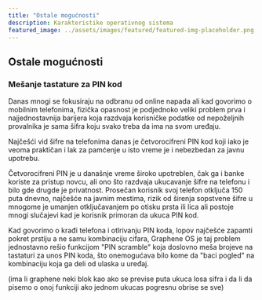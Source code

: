 ```yaml
---
title: "Ostale mogućnosti"
description: Karakteristike operativnog sistema
featured_image: ../assets/images/featured/featured-img-placeholder.png
---
```


## Ostale mogućnosti

### Mešanje tastature za PIN kod

Danas mnogi se fokusiraju na odbranu od online napada ali kad govorimo o mobilnim telefonima, fizička opasnost je podjednoko veliki problem prva i najjednostavnija barijera koja razdvaja korisničke podatke od nepoželjnih provalnika je sama šifra koju svako treba da ima na svom uređaju.

Najčešći vid šifre na telefonima danas je četvorocifreni PIN kod koji iako je veoma praktičan i lak za pamćenje u isto vreme je i nebezbedan za javnu upotrebu.

Četvorocifreni PIN je u današnje vreme široko upotreblen, čak ga i banke koriste za pristup novcu, ali ono što razdvaja ukucavanje šifre na telefonu i bilo gde drugde je privatnost. Prosečan korisnik svoj telefon otključa 150 puta dnevno, najčešće na javnim mestima, rizik od širenja sopstvene šifre u mnogome je umanjen otključavanjem po otisku prsta ili lica ali postoje mnogi slučajevi kad je korisnik primoran da ukuca PIN kod.

Kad govorimo o krađi telefona i otlrivanju PIN koda, lopov najčešće zapamti pokret prstiju a ne samu kombinaciju cifara, Graphene OS je taj problem jednostavno rešio funkcijom "PIN scramble" koja doslovno meša brojeve na tastaturi za unos PIN koda, što onemogućava bilo kome da "baci pogled" na kombinaciju koja ga deli od ulaska u uređaj.

(ima li graphene neki blok kao ako se previse puta ukuca losa sifra i da li da pisemo o onoj funkciji ako jednom ukucas pogresnu obrise se sve)
